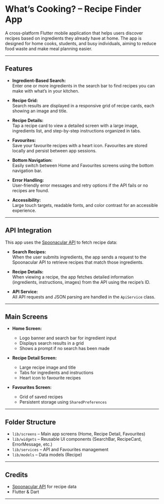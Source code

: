 # What’s Cooking? – Recipe Finder App

A cross-platform Flutter mobile application that helps users discover recipes based on ingredients they already have at home. The app is designed for home cooks, students, and busy individuals, aiming to reduce food waste and make meal planning easier.

---

## Features

- **Ingredient-Based Search:**  
  Enter one or more ingredients in the search bar to find recipes you can make with what’s in your kitchen.

- **Recipe Grid:**  
  Search results are displayed in a responsive grid of recipe cards, each showing an image and title.

- **Recipe Details:**  
  Tap a recipe card to view a detailed screen with a large image, ingredients list, and step-by-step instructions organized in tabs.

- **Favourites:**  
  Save your favourite recipes with a heart icon. Favourites are stored locally and persist between app sessions.

- **Bottom Navigation:**  
  Easily switch between Home and Favourites screens using the bottom navigation bar.

- **Error Handling:**  
  User-friendly error messages and retry options if the API fails or no recipes are found.

- **Accessibility:**  
  Large touch targets, readable fonts, and color contrast for an accessible experience.

---

## API Integration

This app uses the [Spoonacular API](https://spoonacular.com/food-api) to fetch recipe data:

- **Search Recipes:**  
  When the user submits ingredients, the app sends a request to the Spoonacular API to retrieve recipes that match those ingredients.

- **Recipe Details:**  
  When viewing a recipe, the app fetches detailed information (ingredients, instructions, images) from the API using the recipe’s ID.

- **API Service:**  
  All API requests and JSON parsing are handled in the `ApiService` class.

---

## Main Screens

- **Home Screen:**  
  - Logo banner and search bar for ingredient input  
  - Displays search results in a grid  
  - Shows a prompt if no search has been made

- **Recipe Detail Screen:**  
  - Large recipe image and title  
  - Tabs for ingredients and instructions  
  - Heart icon to favourite recipes

- **Favourites Screen:**  
  - Grid of saved recipes  
  - Persistent storage using `SharedPreferences`

---

## Folder Structure

- `lib/screens` – Main app screens (Home, Recipe Detail, Favourites)
- `lib/widgets` – Reusable UI components (SearchBar, RecipeCard, ErrorMessage, etc.)
- `lib/services` – API and Favourites management
- `lib/models` – Data models (Recipe)

---

## Credits

- [Spoonacular API](https://spoonacular.com/food-api) for recipe data
- Flutter & Dart

---

